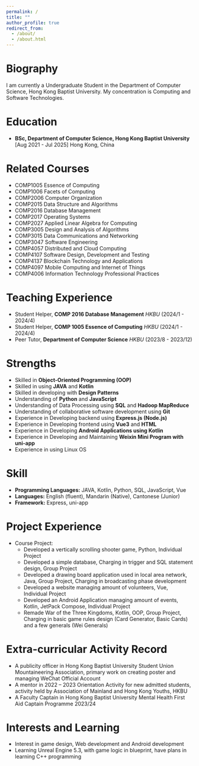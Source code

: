 ```yaml
---
permalink: /
title: ""
author_profile: true
redirect_from: 
  - /about/
  - /about.html
---
```

Biography
======
I am currently a Undergraduate Student in the Department of Computer Science, Hong Kong Baptist University. 
My concentration is Computing and Software Technologies.

Education
======
* **BSc, Department of Computer Science, Hong Kong Baptist University** [Aug 2021 - Jul 2025] Hong Kong, China

Related Courses
======
* COMP1005 Essence of Computing
* COMP1006 Facets of Computing
* COMP2006 Computer Organization
* COMP2015 Data Structure and Algorithms
* COMP2016 Database Management
* COMP2017 Operating Systems
* COMP2027 Applied Linear Algebra for Computing
* COMP3005 Design and Analysis of Algorithms
* COMP3015 Data Communications and Networking
* COMP3047 Software Engineering
* COMP4057 Distributed and Cloud Computing
* COMP4107 Software Design, Development and Testing
* COMP4137 Blockchain Technology and Applications
* COMP4097 Mobile Computing and Internet of Things
* COMP4006 Information Technology Professional Practices

Teaching Experience
======
* Student Helper, **COMP 2016 Database Management** <var>HKBU</var> (2024/1 - 2024/4)
* Student Helper, **COMP 1005 Essence of Computing** <var>HKBU</var> (2024/1 - 2024/4)
* Peer Tutor, **Department of Computer Science** <var>HKBU</var> (2023/8 - 2023/12)

Strengths
======
* Skilled in **Object-Oriented Programming (OOP)**
* Skilled in using **JAVA** and **Kotlin**
* Skilled in developing with **Design Patterns**
* Understanding of **Python** and **JavaScript**
* Understanding of Data Processing using **SQL** and **Hadoop MapReduce**
* Understanding of collaborative software development using **Git**
* Experience in Developing backend using **Express.js (Node.js)**
* Experience in Developing frontend using **Vue3** and **HTML**
* Experience in Developing **Android Applications using Kotlin**
* Experience in Developing and Maintaining **Weixin Mini Program with uni-app**
* Experience in using Linux OS

Skill
======
* **Programming Languages:** JAVA, Kotlin, Python, SQL, JavaScript, Vue
* **Languages:** English (fluent), Mandarin (Native), Cantonese (Junior)
* **Framework:** Express, uni-app

Project Experience
======
* Course Project:
  * Developed a vertically scrolling shooter game, Python, Individual Project
  * Developed a simple database, Charging in trigger and SQL statement design, Group Project
  * Developed a drawing board application used in local area network, Java, Group Project, Charging in 
  broadcasting phase development
  * Developed a website managing amount of volunteers, Vue, Individual Project
  * Developed an Android Application managing amount of events, Kotlin, JetPack Compose, Individual Project
  * Remade War of the Three Kingdoms, Kotlin, OOP, Group Project, Charging in basic game rules design (Card Generator, 
  Basic Cards) and a few generals (Wei Generals)

Extra-curricular Activity Record
======
* A publicity officer in Hong Kong Baptist University Student Union
  Mountaineering Association, primary work on creating poster and managing WeChat Official Account
* A mentor in 2022 – 2023 Orientation Activity for new admitted 
  students, activity held by Association of Mainland and Hong Kong Youths, HKBU
* A Faculty Captain in Hong Kong Baptist University Mental Health First Aid Captain Programme 2023/24

Interests and Learning
======
* Interest in game design, Web development and Android development
* Learning Unreal Engine 5.3, with game logic in blueprint, have plans in learning C++ programming

<!-- <script type="text/javascript" id="clustrmaps" src="//clustrmaps.com/map_v2.js?d=Nu40oWXvmFwGCDXQavnNNsO78HPauNOtOvHejJR94dU&cl=ffffff&w=a"></script> -->

<!-- This is the front page of a website that is powered by the [academicpages template](https://github.com/academicpages/academicpages.github.io) and hosted on GitHub pages. [GitHub pages](https://pages.github.com) is a free service in which websites are built and hosted from code and data stored in a GitHub repository, automatically updating when a new commit is made to the respository. This template was forked from the [Minimal Mistakes Jekyll Theme](https://mmistakes.github.io/minimal-mistakes/) created by Michael Rose, and then extended to support the kinds of content that academics have: publications, talks, teaching, a portfolio, blog posts, and a dynamically-generated CV. You can fork [this repository](https://github.com/academicpages/academicpages.github.io) right now, modify the configuration and markdown files, add your own PDFs and other content, and have your own site for free, with no ads! An older version of this template powers my own personal website at [stuartgeiger.com](http://stuartgeiger.com), which uses [this Github repository](https://github.com/staeiou/staeiou.github.io).

A data-driven personal website
======
Like many other Jekyll-based GitHub Pages templates, academicpages makes you separate the website's content from its form. The content & metadata of your website are in structured markdown files, while various other files constitute the theme, specifying how to transform that content & metadata into HTML pages. You keep these various markdown (.md), YAML (.yml), HTML, and CSS files in a public GitHub repository. Each time you commit and push an update to the repository, the [GitHub pages](https://pages.github.com/) service creates static HTML pages based on these files, which are hosted on GitHub's servers free of charge.

Many of the features of dynamic content management systems (like Wordpress) can be achieved in this fashion, using a fraction of the computational resources and with far less vulnerability to hacking and DDoSing. You can also modify the theme to your heart's content without touching the content of your site. If you get to a point where you've broken something in Jekyll/HTML/CSS beyond repair, your markdown files describing your talks, publications, etc. are safe. You can rollback the changes or even delete the repository and start over -- just be sure to save the markdown files! Finally, you can also write scripts that process the structured data on the site, such as [this one](https://github.com/academicpages/academicpages.github.io/blob/master/talkmap.ipynb) that analyzes metadata in pages about talks to display [a map of every location you've given a talk](https://academicpages.github.io/talkmap.html).

Getting started
======
1. Register a GitHub account if you don't have one and confirm your e-mail (required!)
2. Fork [this repository](https://github.com/academicpages/academicpages.github.io) by clicking the "fork" button in the top right. 
3. Go to the repository's settings (rightmost item in the tabs that start with "Code", should be below "Unwatch"). Rename the repository "[your GitHub username].github.io", which will also be your website's URL.
4. Set site-wide configuration and create content & metadata (see below -- also see [this set of diffs](http://archive.is/3TPas) showing what files were changed to set up [an example site](https://getorg-testacct.github.io) for a user with the username "getorg-testacct")
5. Upload any files (like PDFs, .zip files, etc.) to the files/ directory. They will appear at https://[your GitHub username].github.io/files/example.pdf.  
6. Check status by going to the repository settings, in the "GitHub pages" section

Site-wide configuration
------
The main configuration file for the site is in the base directory in [_config.yml](https://github.com/academicpages/academicpages.github.io/blob/master/_config.yml), which defines the content in the sidebars and other site-wide features. You will need to replace the default variables with ones about yourself and your site's github repository. The configuration file for the top menu is in [_data/navigation.yml](https://github.com/academicpages/academicpages.github.io/blob/master/_data/navigation.yml). For example, if you don't have a portfolio or blog posts, you can remove those items from that navigation.yml file to remove them from the header. 

Create content & metadata
------
For site content, there is one markdown file for each type of content, which are stored in directories like _publications, _talks, _posts, _teaching, or _pages. For example, each talk is a markdown file in the [_talks directory](https://github.com/academicpages/academicpages.github.io/tree/master/_talks). At the top of each markdown file is structured data in YAML about the talk, which the theme will parse to do lots of cool stuff. The same structured data about a talk is used to generate the list of talks on the [Talks page](https://academicpages.github.io/talks), each [individual page](https://academicpages.github.io/talks/2012-03-01-talk-1) for specific talks, the talks section for the [CV page](https://academicpages.github.io/cv), and the [map of places you've given a talk](https://academicpages.github.io/talkmap.html) (if you run this [python file](https://github.com/academicpages/academicpages.github.io/blob/master/talkmap.py) or [Jupyter notebook](https://github.com/academicpages/academicpages.github.io/blob/master/talkmap.ipynb), which creates the HTML for the map based on the contents of the _talks directory).

**Markdown generator**

I have also created [a set of Jupyter notebooks](https://github.com/academicpages/academicpages.github.io/tree/master/markdown_generator
) that converts a CSV containing structured data about talks or presentations into individual markdown files that will be properly formatted for the academicpages template. The sample CSVs in that directory are the ones I used to create my own personal website at stuartgeiger.com. My usual workflow is that I keep a spreadsheet of my publications and talks, then run the code in these notebooks to generate the markdown files, then commit and push them to the GitHub repository.

How to edit your site's GitHub repository
------
Many people use a git client to create files on their local computer and then push them to GitHub's servers. If you are not familiar with git, you can directly edit these configuration and markdown files directly in the github.com interface. Navigate to a file (like [this one](https://github.com/academicpages/academicpages.github.io/blob/master/_talks/2012-03-01-talk-1.md) and click the pencil icon in the top right of the content preview (to the right of the "Raw | Blame | History" buttons). You can delete a file by clicking the trashcan icon to the right of the pencil icon. You can also create new files or upload files by navigating to a directory and clicking the "Create new file" or "Upload files" buttons. 

Example: editing a markdown file for a talk
![Editing a markdown file for a talk](/images/editing-talk.png)

For more info
------
More info about configuring academicpages can be found in [the guide](https://academicpages.github.io/markdown/). The [guides for the Minimal Mistakes theme](https://mmistakes.github.io/minimal-mistakes/docs/configuration/) (which this theme was forked from) might also be helpful.  -->

